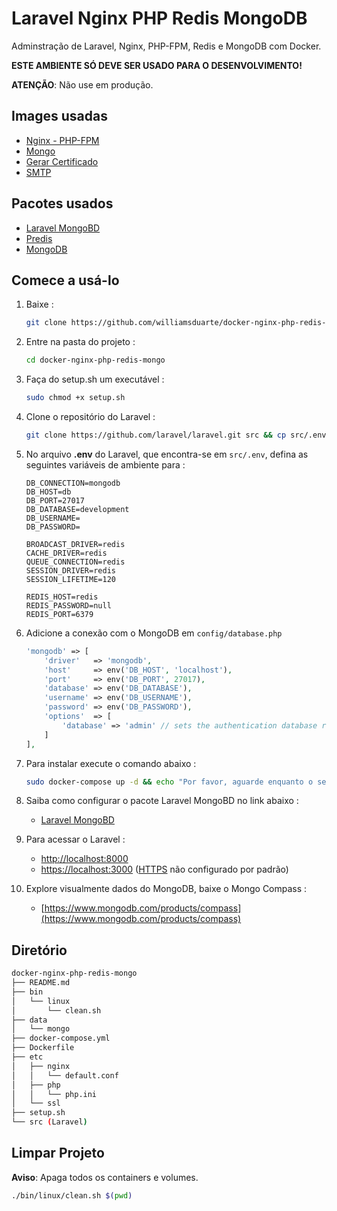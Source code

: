 # Laravel Nginx PHP Redis MongoDB 

Adminstração de Laravel, Nginx, PHP-FPM, Redis e MongoDB com Docker.

**ESTE AMBIENTE SÓ DEVE SER USADO PARA O DESENVOLVIMENTO!**

**ATENÇÃO**: Não use em produção.

## Images usadas

* [Nginx - PHP-FPM](https://hub.docker.com/r/wyveo/nginx-php-fpm/)
* [Mongo](https://hub.docker.com/_/mongo)
* [Gerar Certificado](https://hub.docker.com/r/jacoelho/generate-certificate/)
* [SMTP](https://hub.docker.com/r/bytemark/smtp/)

## Pacotes usados

* [Laravel MongoBD](https://github.com/jenssegers/laravel-mongodb)
* [Predis](https://github.com/nrk/predis)
* [MongoDB](https://github.com/mongodb/mongo) 

## Comece a usá-lo

1. Baixe :

    ```sh
    git clone https://github.com/williamsduarte/docker-nginx-php-redis-mongo.git
    ```
    
2. Entre na pasta do projeto :

    ```sh
    cd docker-nginx-php-redis-mongo
    ```
    
3. Faça do setup.sh um executável :

   ```sh
   sudo chmod +x setup.sh
   ``` 
   
4. Clone o repositório do Laravel :

   ```sh
   git clone https://github.com/laravel/laravel.git src && cp src/.env.example src/.env
   ``` 

5. No arquivo **.env** do Laravel, que encontra-se em `src/.env`, defina as seguintes variáveis de ambiente para :     
    
    ```env
    DB_CONNECTION=mongodb
    DB_HOST=db
    DB_PORT=27017
    DB_DATABASE=development
    DB_USERNAME=
    DB_PASSWORD=
    
    BROADCAST_DRIVER=redis
    CACHE_DRIVER=redis
    QUEUE_CONNECTION=redis
    SESSION_DRIVER=redis
    SESSION_LIFETIME=120

    REDIS_HOST=redis
    REDIS_PASSWORD=null
    REDIS_PORT=6379
    ```

6. Adicione a conexão com o MongoDB em `config/database.php`

    ```php
    'mongodb' => [
        'driver'   => 'mongodb',
        'host'     => env('DB_HOST', 'localhost'),
        'port'     => env('DB_PORT', 27017),
        'database' => env('DB_DATABASE'),
        'username' => env('DB_USERNAME'),
        'password' => env('DB_PASSWORD'),
        'options'  => [
            'database' => 'admin' // sets the authentication database required by mongo 3
        ]
    ],

    ```

7. Para instalar execute o comando abaixo :

    ```sh
    sudo docker-compose up -d && echo "Por favor, aguarde enquanto o serviço é ..." && sleep 5 && docker exec myapp-web /usr/local/bin/setup.sh
    ```
8. Saiba como configurar o pacote Laravel MongoBD no link abaixo :
    
    * [Laravel MongoBD](https://github.com/jenssegers/laravel-mongodb#laravel-version-compatibility)

9. Para acessar o Laravel :

    * [http://localhost:8000](http://localhost:8000/)
    * [https://localhost:3000](https://localhost:3000/) ([HTTPS](https://github.com/nanoninja/docker-nginx-php-mongo#generating-ssl-certificates) não configurado por padrão)

10. Explore visualmente dados do MongoDB, baixe o Mongo Compass :

    * [https://www.mongodb.com/products/compass](https://www.mongodb.com/products/compass) 

## Diretório 


```sh
docker-nginx-php-redis-mongo
├── README.md
├── bin
│   └── linux
│       └── clean.sh
├── data
│   └── mongo
├── docker-compose.yml
├── Dockerfile
├── etc
│   ├── nginx
│   │   └── default.conf
│   ├── php
│   │   └── php.ini
│   └── ssl
├── setup.sh
└── src (Laravel)
```

## Limpar Projeto

**Aviso**: Apaga todos os containers e volumes.

```sh
./bin/linux/clean.sh $(pwd)
```
